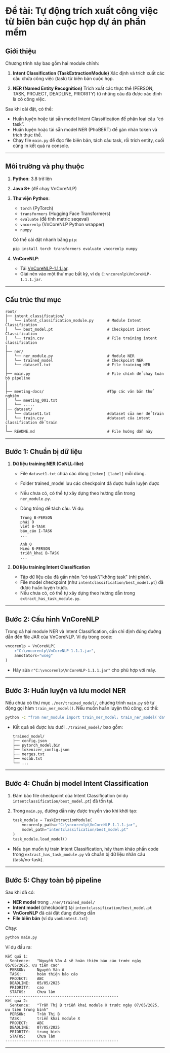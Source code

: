 # Đề tài: Tự động trích xuất công việc từ biên bản cuộc họp dự án phần mềm

## Giới thiệu

Chương trình này bao gồm hai module chính:

1. **Intent Classification (TaskExtractionModule)**
   Xác định và trích xuất các câu chứa công việc (task) từ biên bản cuộc họp.

2. **NER (Named Entity Recognition)**
   Trích xuất các thực thể (PERSON, TASK, PROJECT, DEADLINE, PRIORITY) từ những câu đã được xác định là có công việc.

Sau khi cài đặt, có thể:

- Huấn luyện hoặc tải sẵn model Intent Classification để phân loại câu “có task”.
- Huấn luyện hoặc tải sẵn model NER (PhoBERT) để gán nhãn token và trích thực thể.
- Chạy file `main.py` để đọc file biên bản, tách câu task, rồi trích entity, cuối cùng in kết quả ra console.

---

## Môi trường và phụ thuộc

1. **Python**: 3.8 trở lên
2. **Java 8+** (để chạy VnCoreNLP)
3. **Thư viện Python**:

   - `torch` (PyTorch)
   - `transformers` (Hugging Face Transformers)
   - `evaluate` (để tính metric seqeval)
   - `vncorenlp` (VnCoreNLP Python wrapper)
   - `numpy`

   Có thể cài đặt nhanh bằng `pip`:

   ```bash
   pip install torch transformers evaluate vncorenlp numpy
   ```

4. **VnCoreNLP**:
   - Tải [VnCoreNLP-1.1.1.jar](https://github.com/vncorenlp/VnCoreNLP/releases).
   - Giải nén vào một thư mục bất kỳ, ví dụ `C:vncorenlp\VnCoreNLP-1.1.1.jar`.

---

## Cấu trúc thư mục

```
root/
├── intent_classification/
│   └── intent_classification_module.py      # Module Intent Classification
│   └── best_model.pt                        # Checkpoint Intent Classification
│   └── train.csv                            # File training intent classification
│
├── ner/
│   └── ner_module.py                        # Module NER
│   └── trained_model                        # Checkpoint NER
│   └── dataset1.txt                         # File training NER
│
├── main.py                                  # File chính để chạy toàn bộ pipeline
│
│
├── meeting-docs/                            #Tập các văn bản thử nghiệm
│   └── meeting_001.txt
│   └── .....  
│── dataset/                                  
│   └── dataset1.txt                         #dataset của ner để train
│   └── train.csv                            #dataset của intent classification để train
│
└── README.md                                # File hướng dẫn này
```

---

## Bước 1: Chuẩn bị dữ liệu

1. **Dữ liệu training NER (CoNLL-like)**

   - File `dataset1.txt` chứa các dòng `[token] [label]` mỗi dòng.
   - Folder trained_model lưu các checkpoint đã được huấn luyện được
   - Nếu chưa có, có thể tự xây dựng theo hướng dẫn trong `ner_module.py`.
   - Dòng trống để tách câu. Ví dụ:

     ```
     Trung B-PERSON
     phải O
     viết B-TASK
     báo_cáo I-TASK
     ...

     Anh O
     Hiếu B-PERSON
     triển_khai B-TASK
     ...

     ```

2. **Dữ liệu training Intent Classification**
   - Tập dữ liệu câu đã gắn nhãn “có task”/“không task” (nhị phân).
   - File model checkpoint (như `intentclassification/best_model.pt`) đã được huấn luyện trước.
   - Nếu chưa có, có thể tự xây dựng theo hướng dẫn trong `extract_has_task_module.py`.

---

## Bước 2: Cấu hình VnCoreNLP

Trong cả hai module NER và Intent Classification, cần chỉ định đúng đường dẫn đến file JAR của VnCoreNLP. Ví dụ trong code:

```python
vncorenlp = VnCoreNLP(
    r"C:\vncorenlp\VnCoreNLP-1.1.1.jar",
    annotators="wseg"
)
```

- Hãy sửa `r"C:\vncorenlp\VnCoreNLP-1.1.1.jar"` cho phù hợp với máy.

---

## Bước 3: Huấn luyện và lưu model NER

Nếu chưa có thư mục `./ner/trained_model/`, chương trình `main.py` sẽ tự động gọi hàm `train_ner_model()`. Nếu muốn huấn luyện thủ công, có thể:

```bash
python -c "from ner_module import train_ner_model; train_ner_model('dataset1.txt', './ner/trained_model')"
```

- Kết quả sẽ được lưu dưới `./trained_model/` bao gồm:
  ```
  trained_model/
  ├── config.json
  ├── pytorch_model.bin
  ├── tokenizer_config.json
  ├── merges.txt
  ├── vocab.txt
  └── ...
  ```

---

## Bước 4: Chuẩn bị model Intent Classification

1. Đảm bảo file checkpoint của Intent Classification (ví dụ `intentclassification/best_model.pt`) đã tồn tại.
2. Trong `main.py`, đường dẫn này được truyền vào khi khởi tạo:

   ```python
   task_module = TaskExtractionModule(
       vncorenlp_path=r"C:\vncorenlp\VnCoreNLP-1.1.1.jar",
       model_path="intentclassification/best_model.pt"
   )
   task_module.load_model()
   ```

- Nếu bạn muốn tự train Intent Classification, hãy tham khảo phần code trong `extract_has_task_module.py` và chuẩn bị dữ liệu nhãn câu (task/no-task).

---

## Bước 5: Chạy toàn bộ pipeline

Sau khi đã có:

- **NER model** trong `./ner/trained_model/`
- **Intent model** (checkpoint) tại `intentclassification/best_model.pt`
- **VnCoreNLP** đã cài đặt đúng đường dẫn
- **File biên bản** (ví dụ `vanbantest.txt`)

Chạy:

```bash
python main.py
```

Ví dụ đầu ra:

```
Kết quả 1:
  Sentence:   "Nguyễn Văn A sẽ hoàn thiện báo cáo trước ngày 05/05/2025, ưu tiên cao"
  PERSON:     Nguyễn Văn A
  TASK:       hoàn thiện báo cáo
  PROJECT:    ABC
  DEADLINE:   05/05/2025
  PRIORITY:   cao
  STATUS:     Chưa làm
--------------------------------------------------
Kết quả 2:
  Sentence:   "Trần Thị B triển khai module X trước ngày 07/05/2025, ưu tiên trung bình"
  PERSON:     Trần Thị B
  TASK:       triển khai module X
  PROJECT:    ABC
  DEADLINE:   07/05/2025
  PRIORITY:   trung bình
  STATUS:     Chưa làm
--------------------------------------------------
```

---
